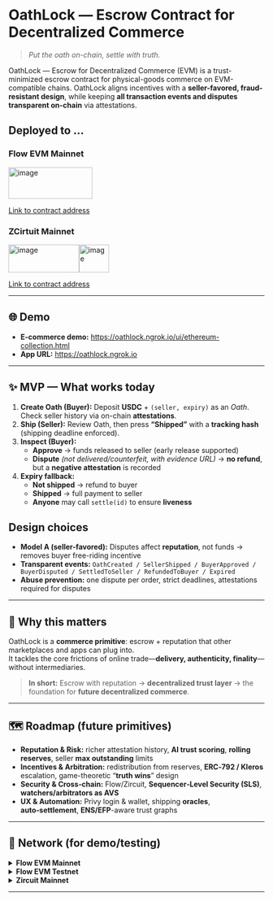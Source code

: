 # OathLock — Escrow Contract for Decentralized Commerce

> *Put the oath on-chain, settle with truth.*

OathLock — Escrow for Decentralized Commerce (EVM) is a trust-minimized escrow contract for physical-goods commerce on EVM-compatible chains. OathLock aligns incentives with a **seller-favored, fraud-resistant design**, while keeping **all transaction events and disputes transparent on-chain** via attestations.


## Deployed to ...

### Flow EVM Mainnet
<img width="165" height="62" alt="image" src="https://github.com/user-attachments/assets/07105451-c5d8-4641-997b-c00cc3aca5b6" />

[Link to contract address](https://github.com/rtree/OathLock/blob/main/product/contract/ignition/deployments/chain-747/deployed_addresses.json)

### ZCirtuit Mainnet
<img width="139" height="55" alt="image" src="https://github.com/user-attachments/assets/4bbd05b1-d251-4354-aff8-2d83fb42a580" /><img width="59" height="55" alt="image" src="https://github.com/user-attachments/assets/bdc10076-7214-4bd9-b4f9-4c1f39a9f057" />

[Link to contract address](https://github.com/rtree/OathLock/blob/main/product/contract/ignition/deployments/chain-48900/deployed_addresses.json)



---

## 🌐 Demo

- **E-commerce demo:** <https://oathlock.ngrok.io/ui/ethereum-collection.html>
- **App URL:** <https://oathlock.ngrok.io>

---

## ✨ MVP — What works today

1. **Create Oath (Buyer):** Deposit **USDC** + `(seller, expiry)` as an *Oath*. Check seller history via on-chain **attestations**.
2. **Ship (Seller):** Review Oath, then press **“Shipped”** with a **tracking hash** (shipping deadline enforced).
3. **Inspect (Buyer):**  
   - **Approve** → funds released to seller (early release supported)  
   - **Dispute** *(not delivered/counterfeit, with evidence URL)* → **no refund**, but a **negative attestation** is recorded
4. **Expiry fallback:**  
   - **Not shipped** → refund to buyer  
   - **Shipped** → full payment to seller  
   - **Anyone** may call `settle(id)` to ensure **liveness**


## Design choices

- **Model A (seller-favored):** Disputes affect **reputation**, not funds → removes buyer free-riding incentive  
- **Transparent events:** `OathCreated / SellerShipped / BuyerApproved / BuyerDisputed / SettledToSeller / RefundedToBuyer / Expired`  
- **Abuse prevention:** one dispute per order, strict deadlines, attestations required for disputes

---

## 🔭 Why this matters

OathLock is a **commerce primitive**: escrow + reputation that other marketplaces and apps can plug into.  
It tackles the core frictions of online trade—**delivery, authenticity, finality**—without intermediaries.

> **In short:** Escrow with reputation → **decentralized trust layer** → the foundation for **future decentralized commerce**.

---

## 🗺️ Roadmap (future primitives)

- **Reputation & Risk:** richer attestation history, **AI trust scoring**, **rolling reserves**, seller **max outstanding** limits  
- **Incentives & Arbitration:** redistribution from reserves, **ERC‑792 / Kleros** escalation, game-theoretic “**truth wins**” design  
- **Security & Cross‑chain:** Flow/Zircuit, **Sequencer‑Level Security (SLS)**, **watchers/arbitrators as AVS**  
- **UX & Automation:** Privy login & wallet, shipping **oracles**, **auto‑settlement**, **ENS/EFP**-aware trust graphs

---

## 🔌 Network (for demo/testing)

<details>
<summary><strong>Flow EVM Mainnet</strong></summary>

- **RPC:** https://mainnet.evm.nodes.onflow.org  
- **Chain ID:** 747  
- **Currency:** FLOW  
- **Explorer:** https://evm.flowscan.io/  
- **USDC (stgUSDC):** `0xF1815bd50389c46847f0Bda824eC8da914045D14`  
- **Bridge/DEX:** Stargate (stargate.finance), PunchSwap  
- **EAS:**  
  - Explorer: https://flow.easscan.credora.io  
  - `SchemaRegistry.sol`: `0xB0cF748a05AEA8D59e15834446CFC95bcFF510F0`  
  - `EAS.sol`: `0xc6376222F6E009A705a34dbF1dF72fEf8efB3964`
</details>

<details>
<summary><strong>Flow EVM Testnet</strong></summary>

- **RPC:** https://testnet.evm.nodes.onflow.org  
- **Chain ID:** 545  
- **Currency:** FLOW  
- **Explorer:** https://evm-testnet.flowscan.io  
- **USDC (stgUSDC):** `XXX` *(project mimic)*  
- **Bridge/DEX:** Stargate, PunchSwap  
- **EAS:**  
  - Explorer: https://flow-testnet.easscan.credora.io  
  - `SchemaRegistry.sol`: `0x97900F59828Da4187607Cb8F84f49e3944199d18`  
  - `EAS.sol`: `0xBCF2dA8f82fb032A2474c92Ec5b70C95A83fc0cc`
</details>

<details>
<summary><strong>Zircuit Mainnet</strong></summary>

- **RPC:** https://mainnet.zircuit.com  
- **Chain ID:** 48900  
- **Currency:** ETH  
  - **ZRC:** `0xfd418e42783382e86ae91e445406600ba144d162` / `0xfd418e42783382E86Ae91e445406600Ba144D162`  
- **Explorer:** https://explorer.zircuit.com  
- **USDC.e:** `0x3b952c8C9C44e8Fe201e2b26F6B2200203214cfF`  
- **Bridge/DEX:** https://bridge.zircuit.com/ , https://app.circuit.money/swap  
- **EAS:** Explorer / SchemaRegistry / EAS.sol: **TBD**

</details>

---
